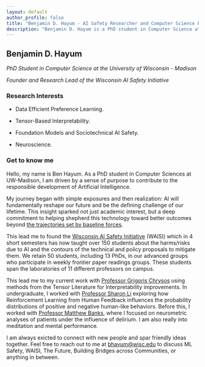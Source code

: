```yaml
---
layout: default
author_profile: false
title: "Benjamin D. Hayum - AI Safety Researcher and Computer Science PhD Student"
description: "Benjamin D. Hayum is a PhD student in Computer Science at the University of Wisconsin - Madison, specializing in AI Safety, Machine Learning Interpretability, and Sparse Autoencoders."
---
```


## Benjamin D. Hayum

*PhD Student in Computer Science at the University of Wisconsin - Madison*

*Founder and Research Lead of the Wisconsin AI Safety Initiative*

### Research Interests

- Data Efficient Preference Learning.

- Tensor-Based Interpretability. 

- Foundation Models and Sociotechnical AI Safety. 

- Neuroscience.

### Get to know me

Hello, my name is Ben Hayum. As a PhD student in Computer Sciences at UW-Madison, I am driven by a sense of purpose to contribute to the responsible development of Artificial Intelligence.

My journey began with simple exposures and then realization: AI will fundamentally reshape our future and be the defining challenge of our lifetime. This insight sparked not just academic interest, but a deep commitment to helping shepherd this technology toward better outcomes beyond [the trajectories set by baseline forces](https://www.narrativeark.xyz/p/the-gods-of-straight-lines).

This lead me to found the [Wisconsin AI Safety Initiative](https://waisi.org/) (WAISI) which in 4 short semesters has now taught over 150 students about the harms/risks due to AI and the contours of the technical and policy proposals to mitigate them. We retain 50 students, including 13 PhDs, in our advanced groups who participate in weekly frontier paper readings groups. These students span the laboratories of 11 different professors on campus.

This lead me to my current work with [Professor Grigoris Chrysos](https://grigorisg9gr.github.io/_pages/about/) using methods from the Tensor Literature for Interpretability improvements. In undergraduate, I worked with [Professor Sharon Li](https://pages.cs.wisc.edu/~sharonli/) exploring how Reinforcement Learning from Human Feedback influences the probability distributions of positive and negative human-like behaviors. Before this, I worked with [Professor Matthew Banks](https://neuro.wisc.edu/staff/banks-matthew-i/), where I focused on neurometric analyses of patients under the influence of delirium. I am also really into meditation and mental performance.

I am always exicted to connect with new people and spar friendly ideas together. Feel free to reach out to me at [bhayum@wisc.edu](mailto:bhayum@wisc.edu) to discuss ML Safety, WAISI, The Future, Building Bridges across Communities, or anything in between.
